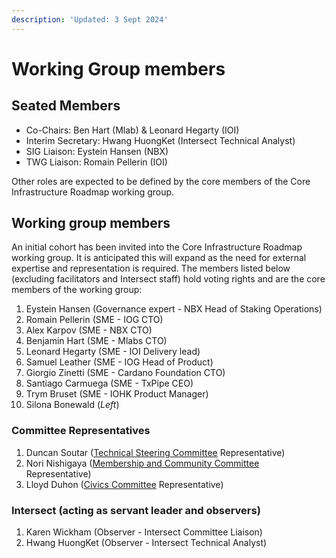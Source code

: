 ```yaml
---
description: 'Updated: 3 Sept 2024'
---
```


# Working Group members

## Seated Members <a href="#seated-members" id="seated-members"></a>

* Co-Chairs: Ben Hart (Mlab) & Leonard Hegarty (IOI)
* Interim Secretary: Hwang HuongKet (Intersect Technical Analyst)
* SIG Liaison: Eystein Hansen (NBX)
* TWG Liaison: Romain Pellerin (IOI)

Other roles are expected to be defined by the core members of the Core Infrastructure Roadmap working group.

## Working group members

An initial cohort has been invited into the Core Infrastructure Roadmap working group. It is anticipated this will expand as the need for external expertise and representation is required. The members listed below (excluding facilitators and Intersect staff) hold voting rights and are the core members of the working group:

1. Eystein Hansen (Governance expert - NBX Head of Staking Operations)
2. Romain Pellerin (SME - IOG CTO)
3. Alex Karpov (SME - NBX CTO)
4. Benjamin Hart (SME - Mlabs CTO)
5. Leonard Hegarty (SME - IOI Delivery lead)
6. Samuel Leather (SME - IOG Head of Product)
7. Giorgio Zinetti (SME - Cardano Foundation CTO)
8. Santiago Carmuega (SME - TxPipe CEO)
9. Trym Bruset (SME - IOHK Product Manager)
10. Silona Bonewald (_Left_)&#x20;



### Committee Representatives

1. Duncan Soutar ([Technical Steering Committee](https://docs.intersectmbo.org/intersect-overview/intersect-committees/technical-steering-committee-tsc) Representative)
2. Nori Nishigaya ([Membership and Community Committee](https://docs.intersectmbo.org/intersect-overview/intersect-committees/membership-and-community-committee-mcc) Representative)
3. Lloyd Duhon ([Civics Committee](https://intersect.gitbook.io/civics-committee) Representative)

### Intersect (acting as servant leader and observers)

1. Karen Wickham (Observer - Intersect Committee Liaison)
2. Hwang HuongKet (Observer - Intersect Technical Analyst)

​
